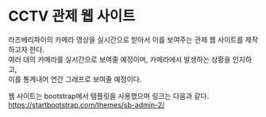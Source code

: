 # CCTV 관제 웹 사이트

라즈베리파이의 카메라 영상을 실시간으로 받아서 이를 보여주는 관제 웹 사이트를 제작하고자 한다.<br>
여러 대의 카메라를 실시간으로 보여줄 예정이며, 카메라에서 발생하는 상황을 인지하고, <br>
이를 통계내어 연간 그래프로 보여줄 예정이다.

웹 사이트는 bootstrap에서 템플릿을 사용했으며 링크는 다음과 같다.<br>
https://startbootstrap.com/themes/sb-admin-2/
